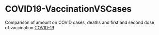 # COVID19-VaccinationVSCases
Comparison of amount on COVID cases, deaths and first and second dose of vaccination
[COVID-19](https://mybinder.org/v2/gh/CatalinaManjarrez/COVID19-VaccinationVSCases.git/HEAD?urlpath=voila%2Frender%2FCatalina%20-%20COVID19.ipynb)
